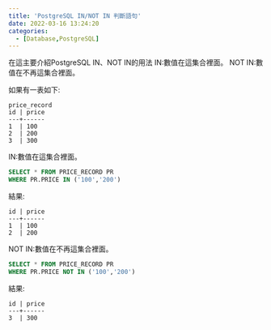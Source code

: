 ```yaml
---
title: 'PostgreSQL IN/NOT IN 判斷語句'
date: 2022-03-16 13:24:20
categories:
  - [Database,PostgreSQL]
---
```

在這主要介紹PostgreSQL IN、NOT IN的用法
IN:數值在這集合裡面。
NOT IN:數值在不再這集合裡面。

如果有一表如下:
```
price_record
id | price
---+------
1  | 100 
2  | 200
3  | 300
```

IN:數值在這集合裡面。
```sql
SELECT * FROM PRICE_RECORD PR 
WHERE PR.PRICE IN ('100','200') 
```

結果:
```
id | price
---+------
1  | 100 
2  | 200
```
NOT IN:數值在不再這集合裡面。
```sql
SELECT * FROM PRICE_RECORD PR 
WHERE PR.PRICE NOT IN ('100','200') 
```

結果:
```
id | price
---+------
3  | 300
```




